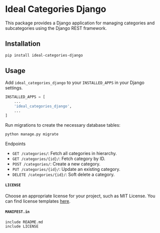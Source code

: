 # Ideal Categories Django

This package provides a Django application for managing categories and subcategories using the Django REST framework.

## Installation

```bash
pip install ideal-categories-django
```
## Usage
Add `ideal_categories_django` to your `INSTALLED_APPS` in your Django settings.

```python
INSTALLED_APPS = [
    ...
    'ideal_categories_django',
    ...
]
```

Run migrations to create the necessary database tables:
```bash
python manage.py migrate
```

Endpoints

* `GET /categories/`: Fetch all categories in hierarchy.
* `GET /categories/{id}/`: Fetch category by ID.
* `POST /categories/`: Create a new category.
* `PUT /categories/{id}/`: Update an existing category.
* `DELETE /categories/{id}/`: Soft delete a category.

#### `LICENSE`
Choose an appropriate license for your project, such as MIT License. You can find license templates [here](https://choosealicense.com/).

#### `MANIFEST.in`
```plaintext
include README.md
include LICENSE
```